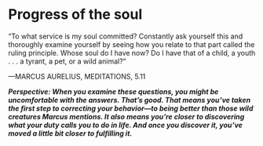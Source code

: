 # Progress of the soul

“To what service is my soul committed? Constantly ask yourself this and thoroughly examine yourself by seeing how you relate to that part called the ruling principle. Whose soul do I have now? Do I have that of a child, a youth . . . a tyrant, a pet, or a wild animal?”

—MARCUS AURELIUS, MEDITATIONS, 5.11

***Perspective: When you examine these questions, you might be uncomfortable with the answers. That’s good. That means you’ve taken the first step to correcting your behavior—to being better than those wild creatures Marcus mentions. It also means you’re closer to discovering what your duty calls you to do in life. And once you discover it, you’ve moved a little bit closer to fulfilling it.***